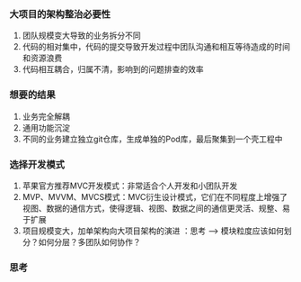 ### 大项目的架构整治必要性



1. 团队规模变大导致的业务拆分不同
2. 代码的相对集中，代码的提交导致开发过程中团队沟通和相互等待造成的时间和资源浪费
3. 代码相互耦合，归属不清，影响到的问题排查的效率



### 想要的结果

1. 业务完全解耦
2. 通用功能沉淀
3. 不同的业务建立独立git仓库，生成单独的Pod库，最后聚集到一个壳工程中



### 选择开发模式

1. 苹果官方推荐MVC开发模式：非常适合个人开发和小团队开发
2. MVP、MVVM、MVCS模式：MVC衍生设计模式，它们在不同程度上增强了视图、数据的通信方式，使得逻辑、视图、数据之间的通信更灵活、规整、易于扩展
3. 项目规模变大，加单架构向大项目架构的演进 ：思考 --> 模块粒度应该如何划分？如何分层？多团队如何协作？



### 思考



